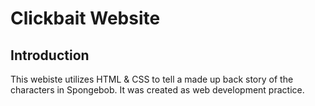 Clickbait Website
=================

Introduction
------------

This webiste utilizes HTML & CSS to tell a made up back story of the characters in Spongebob. It was created as web development practice.

